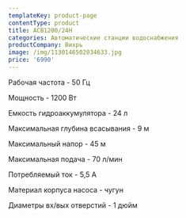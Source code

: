 ```yaml
---
templateKey: product-page
contentType: product
title: АСВ1200/24Н
categories: Автоматические станции водоснабжения
productCompany: Вихрь
image: /img/1130146502034633.jpg
price: '6990'
---
```

Рабочая частота - 50 Гц

Мощность - 1200 Вт

Емкость гидроаккумулятора - 24 л

Максимальная глубина всасывания - 9 м

Максимальный напор - 45 м

Максимальная подача - 70 л/мин

Потребляемый ток - 5,5 А

Материал корпуса насоса - чугун

Диаметры вх/вых отверстий - 1 дюйм
